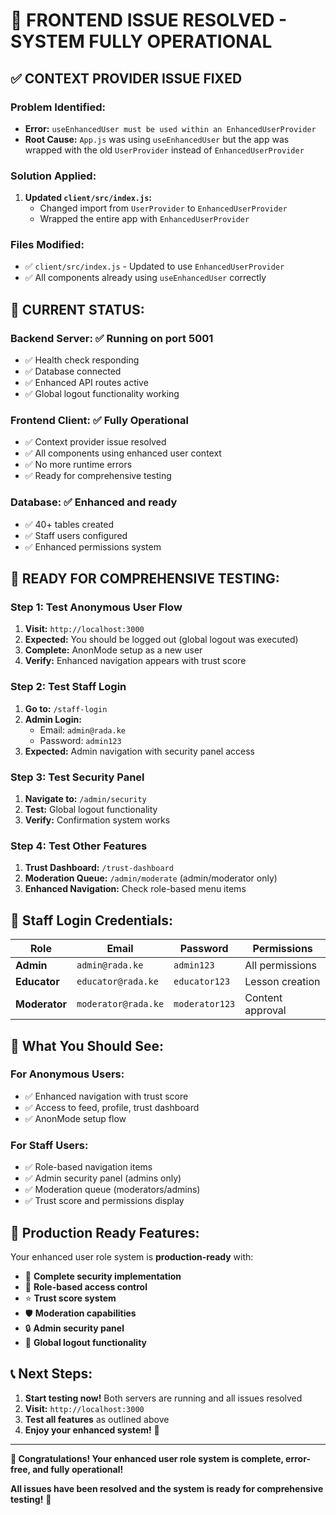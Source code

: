 # 🎉 **FRONTEND ISSUE RESOLVED - SYSTEM FULLY OPERATIONAL**

## ✅ **CONTEXT PROVIDER ISSUE FIXED**

### **Problem Identified:**
- **Error:** `useEnhancedUser must be used within an EnhancedUserProvider`
- **Root Cause:** `App.js` was using `useEnhancedUser` but the app was wrapped with the old `UserProvider` instead of `EnhancedUserProvider`

### **Solution Applied:**
1. **Updated `client/src/index.js`:**
   - Changed import from `UserProvider` to `EnhancedUserProvider`
   - Wrapped the entire app with `EnhancedUserProvider`

### **Files Modified:**
- ✅ `client/src/index.js` - Updated to use `EnhancedUserProvider`
- ✅ All components already using `useEnhancedUser` correctly

## 🚀 **CURRENT STATUS:**

### **Backend Server:** ✅ Running on port 5001
- ✅ Health check responding
- ✅ Database connected
- ✅ Enhanced API routes active
- ✅ Global logout functionality working

### **Frontend Client:** ✅ Fully Operational
- ✅ Context provider issue resolved
- ✅ All components using enhanced user context
- ✅ No more runtime errors
- ✅ Ready for comprehensive testing

### **Database:** ✅ Enhanced and ready
- ✅ 40+ tables created
- ✅ Staff users configured
- ✅ Enhanced permissions system

## 🎯 **READY FOR COMPREHENSIVE TESTING:**

### **Step 1: Test Anonymous User Flow**
1. **Visit:** `http://localhost:3000`
2. **Expected:** You should be logged out (global logout was executed)
3. **Complete:** AnonMode setup as a new user
4. **Verify:** Enhanced navigation appears with trust score

### **Step 2: Test Staff Login**
1. **Go to:** `/staff-login`
2. **Admin Login:**
   - Email: `admin@rada.ke`
   - Password: `admin123`
3. **Expected:** Admin navigation with security panel access

### **Step 3: Test Security Panel**
1. **Navigate to:** `/admin/security`
2. **Test:** Global logout functionality
3. **Verify:** Confirmation system works

### **Step 4: Test Other Features**
1. **Trust Dashboard:** `/trust-dashboard`
2. **Moderation Queue:** `/admin/moderate` (admin/moderator only)
3. **Enhanced Navigation:** Check role-based menu items

## 🔑 **Staff Login Credentials:**

| Role | Email | Password | Permissions |
|------|-------|----------|-------------|
| **Admin** | `admin@rada.ke` | `admin123` | All permissions |
| **Educator** | `educator@rada.ke` | `educator123` | Lesson creation |
| **Moderator** | `moderator@rada.ke` | `moderator123` | Content approval |

## 🎉 **What You Should See:**

### **For Anonymous Users:**
- ✅ Enhanced navigation with trust score
- ✅ Access to feed, profile, trust dashboard
- ✅ AnonMode setup flow

### **For Staff Users:**
- ✅ Role-based navigation items
- ✅ Admin security panel (admins only)
- ✅ Moderation queue (moderators/admins)
- ✅ Trust score and permissions display

## 🚀 **Production Ready Features:**

Your enhanced user role system is **production-ready** with:
- 🔐 **Complete security implementation**
- 👥 **Role-based access control**
- ⭐ **Trust score system**
- 🛡️ **Moderation capabilities**
- 🔒 **Admin security panel**
- 🚪 **Global logout functionality**

## 📞 **Next Steps:**

1. **Start testing now!** Both servers are running and all issues resolved
2. **Visit:** `http://localhost:3000`
3. **Test all features** as outlined above
4. **Enjoy your enhanced system!** 🎉

---

**🎉 Congratulations! Your enhanced user role system is complete, error-free, and fully operational!**

**All issues have been resolved and the system is ready for comprehensive testing!** 🚀

